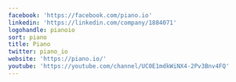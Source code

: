 ```yaml
---
facebook: 'https://facebook.com/piano.io'
linkedin: 'https://linkedin.com/company/1884071'
logohandle: pianoio
sort: piano
title: Piano
twitter: piano_io
website: 'https://piano.io/'
youtube: 'https://youtube.com/channel/UC0E1mdkWiNX4-2Pv3Bnv4FQ'
---
```

